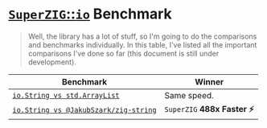 # [`SuperZIG`::`io`](https://github.com/Super-ZIG/io) Benchmark

> Well, the library has a lot of stuff, so I'm going to do the comparisons and benchmarks individually. In this table, I've listed all the important comparisons I've done so far (this document is still under development).

| Benchmark                                                                       | Winner                       |
| ------------------------------------------------------------------------------- | ---------------------------- |
| [`io.String vs std.ArrayList`](https://super-zig.github.io/io/string/)          | Same speed.                  |
| [`io.String vs @JakubSzark/zig-string`](https://super-zig.github.io/io/string/) | `SuperZIG` **488x Faster ⚡** |
